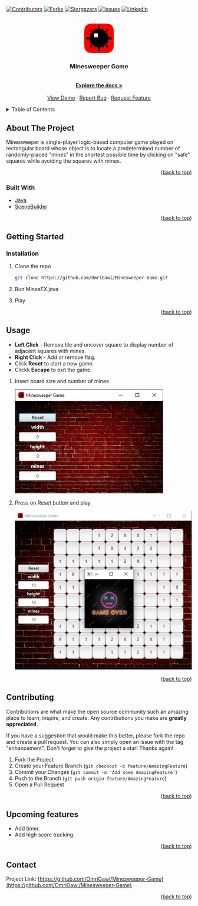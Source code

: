 <div id="top"></div>
<!--
*** Thanks for checking out the Best-README-Template. If you have a suggestion
*** that would make this better, please fork the repo and create a pull request
*** or simply open an issue with the tag "enhancement".
*** Don't forget to give the project a star!
*** Thanks again! Now go create something AMAZING! :D
-->



<!-- PROJECT SHIELDS -->
<!--
*** I'm using markdown "reference style" links for readability.
*** Reference links are enclosed in brackets [ ] instead of parentheses ( ).
*** See the bottom of this document for the declaration of the reference variables
*** for contributors-url, forks-url, etc. This is an optional, concise syntax you may use.
*** https://www.markdownguide.org/basic-syntax/#reference-style-links
-->
[![Contributors][contributors-shield]][contributors-url]
[![Forks][forks-shield]][forks-url]
[![Stargazers][stars-shield]][stars-url]
[![Issues][issues-shield]][issues-url]
[![LinkedIn][linkedin-shield]][linkedin-url]



<!-- PROJECT LOGO -->
<br />
<div align="center">
  <a href="https://github.com/OmriGawi/Minesweeper-Game">
    <img src="images/MinesweeperLogo.png" alt="Logo" width="80" height="80">
  </a>

<h3 align="center">Minesweeper Game</h3>

  <p align="center">
    <br />
    <a href="https://github.com/OmriGawi/Minesweeper-Game"><strong>Explore the docs »</strong></a>
    <br />
    <br />
    <a href="https://github.com/OmriGawi/Minesweeper-Game">View Demo</a>
    ·
    <a href="https://github.com/OmriGawi/Minesweeper-Game/issues">Report Bug</a>
    ·
    <a href="https://github.com/OmriGawi/Minesweeper-Game/issues">Request Feature</a>
  </p>
</div>



<!-- TABLE OF CONTENTS -->
<details>
  <summary>Table of Contents</summary>
  <ol>
    <li>
      <a href="#about-the-project">About The Project</a>
      <ul>
        <li><a href="#built-with">Built With</a></li>
      </ul>
    </li>
    <li>
      <a href="#getting-started">Getting Started</a>
      <ul>
        <li><a href="#installation">Installation</a></li>
      </ul>
    </li>
    <li><a href="#usage">Usage</a></li>
    <li><a href="#contributing">Contributing</a></li>
    <li><a href="#upcomming-features">Upcomming features</a></li>
    <li><a href="#contact">Contact</a></li>
  </ol>
</details>



<!-- ABOUT THE PROJECT -->
## About The Project
Minesweeper is single-player logic-based computer game played on rectangular board whose object is to locate a predetermined number of randomly-placed "mines" in the shortest possible time by clicking on "safe" squares while avoiding the squares with mines.



<p align="right">(<a href="#top">back to top</a>)</p>



### Built With

* [Java](https://www.oracle.com/java/)
* [SceneBuilder](https://gluonhq.com/products/scene-builder/)


<p align="right">(<a href="#top">back to top</a>)</p>



<!-- GETTING STARTED -->
## Getting Started

### Installation

1. Clone the repo
   ```sh
   git clone https://github.com/OmriGawi/Minesweeper-Game.git
   ```
2. Run MinesFX.java

3. Play

<p align="right">(<a href="#top">back to top</a>)</p>



<!-- USAGE EXAMPLES -->
## Usage

* **Left Click** - Remove tile and uncover square to display number of adjacent squares with mines.
* **Right Click** - Add or remove flag.
* Click **Reset** to start a new game.
* Clickk **Escape** to exit the game.


1. Insert board size and number of mines

    ![Start](images/StartScreen.png)

2. Press on Reset button and play

    ![Play](images/PlayScreen.png)

<p align="right">(<a href="#top">back to top</a>)</p>


<!-- CONTRIBUTING -->
## Contributing

Contributions are what make the open source community such an amazing place to learn, inspire, and create. Any contributions you make are **greatly appreciated**.

If you have a suggestion that would make this better, please fork the repo and create a pull request. You can also simply open an issue with the tag "enhancement".
Don't forget to give the project a star! Thanks again!

1. Fork the Project
2. Create your Feature Branch (`git checkout -b feature/AmazingFeature`)
3. Commit your Changes (`git commit -m 'Add some AmazingFeature'`)
4. Push to the Branch (`git push origin feature/AmazingFeature`)
5. Open a Pull Request

<p align="right">(<a href="#top">back to top</a>)</p>

## Upcoming features


* Add timer.
* Add high score tracking.


<p align="right">(<a href="#top">back to top</a>)</p>



<!-- CONTACT -->
## Contact


Project Link: [https://github.com/OmriGawi/Minesweeper-Game](https://github.com/OmriGawi/Minesweeper-Game)

<p align="right">(<a href="#top">back to top</a>)</p>




<!-- MARKDOWN LINKS & IMAGES -->
<!-- https://www.markdownguide.org/basic-syntax/#reference-style-links -->
[contributors-shield]: https://img.shields.io/github/contributors/OmriGawi/Minesweeper-Game.svg?style=for-the-badge
[contributors-url]: https://github.com/OmriGawi/Minesweeper-Game/graphs/contributors
[forks-shield]: https://img.shields.io/github/forks/OmriGawi/Minesweeper-Game.svg?style=for-the-badge
[forks-url]: https://github.com/OmriGawi/Minesweeper-Game/network/members
[stars-shield]: https://img.shields.io/github/stars/OmriGawi/Minesweeper-Game.svg?style=for-the-badge
[stars-url]: https://github.com/OmriGawi/Minesweeper-Game/stargazers
[issues-shield]: https://img.shields.io/github/issues/OmriGawi/Minesweeper-Game.svg?style=for-the-badge
[issues-url]: https://github.com/OmriGawi/Minesweeper-Game/issues
[license-shield]: https://img.shields.io/github/license/OmriGawi/Minesweeper-Game.svg?style=for-the-badge
[license-url]: https://github.com/OmriGawi/Minesweeper-Game/blob/master/LICENSE.txt
[linkedin-shield]: https://img.shields.io/badge/-LinkedIn-black.svg?style=for-the-badge&logo=linkedin&colorB=555
[linkedin-url]: https://linkedin.com/in/omrigawi
[product-screenshot]: images/screenshot.png